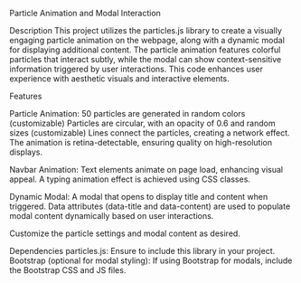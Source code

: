 Particle Animation and Modal Interaction

Description
This project utilizes the particles.js library to create a visually engaging particle animation on the webpage, along with a dynamic modal for displaying additional content. The particle animation features colorful particles that interact subtly, while the modal can show context-sensitive information triggered by user interactions. This code enhances user experience with aesthetic visuals and interactive elements.

Features

Particle Animation:
50 particles are generated in random colors (customizable)
Particles are circular, with an opacity of 0.6 and random sizes (customizable)
Lines connect the particles, creating a network effect.
The animation is retina-detectable, ensuring quality on high-resolution displays.

Navbar Animation:
Text elements animate on page load, enhancing visual appeal.
A typing animation effect is achieved using CSS classes.

Dynamic Modal:
A modal that opens to display title and content when triggered.
Data attributes (data-title and data-content) are used to populate modal content dynamically based on user interactions.

Customize the particle settings and modal content as desired.

Dependencies
particles.js: Ensure to include this library in your project.
Bootstrap (optional for modal styling): If using Bootstrap for modals, include the Bootstrap CSS and JS files.
